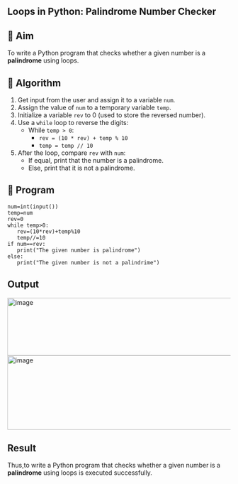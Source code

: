 ## Loops in Python: Palindrome Number Checker

## 🎯 Aim
To write a Python program that checks whether a given number is a **palindrome** using loops.

## 🧠 Algorithm
1. Get input from the user and assign it to a variable `num`.
2. Assign the value of `num` to a temporary variable `temp`.
3. Initialize a variable `rev` to 0 (used to store the reversed number).
4. Use a `while` loop to reverse the digits:
   - While `temp > 0`:
     - `rev = (10 * rev) + temp % 10`
     - `temp = temp // 10`
5. After the loop, compare `rev` with `num`:
   - If equal, print that the number is a palindrome.
   - Else, print that it is not a palindrome.

## 🧾 Program
```
num=int(input())
temp=num
rev=0
while temp>0:
   rev=(10*rev)+temp%10
   temp//=10
if num==rev:
   print("The given number is palindrome")
else:
   print("The given number is not a palindrime")
```
## Output
<img width="1540" height="130" alt="image" src="https://github.com/user-attachments/assets/c7fe1d5e-88c8-4cd4-b38a-73bed4290e37" />
<img width="1531" height="167" alt="image" src="https://github.com/user-attachments/assets/b3d921dc-ce27-44ba-9db6-2304b045d6a9" />


## Result
Thus,to write a Python program that checks whether a given number is a **palindrome** using loops is executed successfully.
